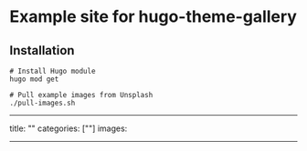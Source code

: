 # Example site for hugo-theme-gallery

## Installation

```
# Install Hugo module
hugo mod get

# Pull example images from Unsplash
./pull-images.sh
```
---
title: ""
categories: [""]
images:
  
---